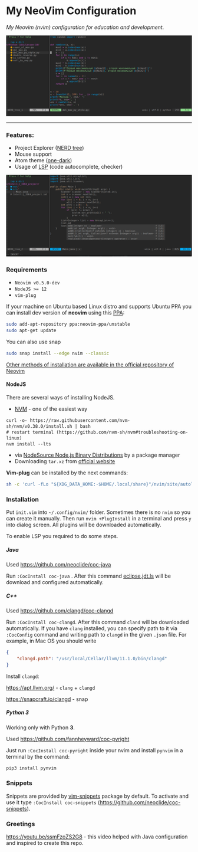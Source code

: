 # My NeoVim Configuration

*My Neovim (nvim) configuration for education and development.* 



![image-20210602141837993](screens/screen-1.png)

------

### Features:

- Project Explorer ([NERD tree](https://github.com/preservim/nerdtree))
- Mouse support
- Atom theme ([one-dark](https://github.com/joshdick/onedark.vim))
- Usage of [LSP](https://langserver.org/) (code autocomplete, checker)

![screen-2](screens/screen-2.png)



### Requirements

- `Neovim v0.5.0-dev`
- `NodeJS >= 12`
- `vim-plug`

If your machine on Ubuntu based Linux distro and supports Ubuntu PPA you can install dev version of **neovim** using this [PPA](https://launchpad.net/~neovim-ppa/+archive/ubuntu/unstable):

```bash
sudo add-apt-repository ppa:neovim-ppa/unstable
sudo apt-get update
```

You can also use snap

```bash
sudo snap install --edge nvim --classic
```

[Other methods of installation are available in the official repository of Neovim](https://github.com/neovim/neovim/wiki/Installing-Neovim)


#### NodeJS
There are several ways of installing NodeJS.
 - [NVM](https://github.com/nvm-sh/nvm) - one of the easiest way
```
curl -o- https://raw.githubusercontent.com/nvm-sh/nvm/v0.38.0/install.sh | bash
# restart terminal (https://github.com/nvm-sh/nvm#troubleshooting-on-linux)
nvm install --lts
```
 - via [NodeSource Node.js Binary Distributions](https://github.com/nodesource/distributions/blob/master/README.md) by a package manager
 - Downloading ```tar.xz``` from [official website](https://nodejs.org/en/) 

**Vim-plug** can be installed by the next commands:

```bash
sh -c 'curl -fLo "${XDG_DATA_HOME:-$HOME/.local/share}"/nvim/site/autoload/plug.vim --create-dirs https://raw.githubusercontent.com/junegunn/vim-plug/master/plug.vim'
```



### Installation

Put `init.vim` into `~/.config/nvim/` folder. Sometimes there is no `nvim` so you can create it manually. Then run `nvim +PlugInstall` in a terminal and press `y` into dialog screen. All plugins will be downloaded automatically.

To enable LSP you required to do some steps.

##### Java

Used https://github.com/neoclide/coc-java

Run `:CocInstall coc-java` . After this command [eclipse.jdt.ls](https://github.com/eclipse/eclipse.jdt.ls)  will be download and configured automatically.

##### C++

Used https://github.com/clangd/coc-clangd

Run `:CocInstall coc-clangd`. After this command `cland` will be downloaded automatically. If you have `clang` installed, you can specify path to it via `:CocConfig`  command and writing path to `clangd` in the given `.json` file. For example, in Mac OS you should write

```json
{
    "clangd.path": "/usr/local/Cellar/llvm/11.1.0/bin/clangd"
}
```

Install `clangd`:

https://apt.llvm.org/  - `clang` + `clangd`

https://snapcraft.io/clangd - snap

##### Python 3

Working only with Python **3**.

Used https://github.com/fannheyward/coc-pyright

Just run `:CocInstall coc-pyright`  inside your nvim and install `pynvim` in a terminal by the command:

```bash
pip3 install pynvim
```



### Snippets

Snippets are provided by [vim-snippets](https://github.com/honza/vim-snippets) package by default. To activate and use it type `:CocInstall coc-snippets` (https://github.com/neoclide/coc-snippets). 



### Greetings

https://youtu.be/ssmFzoZS2G8 - this video helped with Java configuration and inspired to create this repo.
